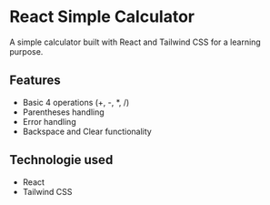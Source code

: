 # React Simple Calculator
A simple calculator built with React and Tailwind CSS for a learning purpose.

## Features 
- Basic 4 operations (+, -, *, /)
- Parentheses handling
- Error handling
- Backspace and Clear functionality

## Technologie used
- React
- Tailwind CSS

